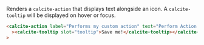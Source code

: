 Renders a `calcite-action` that displays text alongside an icon. A `calcite-tooltip` will be displayed on hover or focus.

```html
<calcite-action label="Performs my custom action" text="Perform Action!" text-enabled icon="save"
  ><calcite-tooltip slot="tooltip">Save me!</calcite-tooltip></calcite-action
>
```
